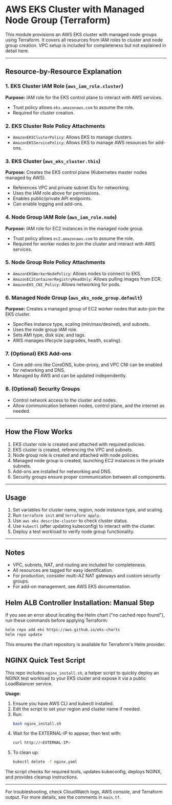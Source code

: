 
# AWS EKS Cluster with Managed Node Group (Terraform)

This module provisions an AWS EKS cluster with managed node groups using Terraform. It covers all resources from IAM roles to cluster and node group creation. VPC setup is included for completeness but not explained in detail here.

---

## Resource-by-Resource Explanation

### 1. EKS Cluster IAM Role (`aws_iam_role.cluster`)
**Purpose:** IAM role for the EKS control plane to interact with AWS services.
- Trust policy allows `eks.amazonaws.com` to assume the role.
- Required for cluster creation.

### 2. EKS Cluster Role Policy Attachments
- `AmazonEKSClusterPolicy`: Allows EKS to manage clusters.
- `AmazonEKSServicePolicy`: Allows EKS to manage AWS resources for add-ons.

### 3. EKS Cluster (`aws_eks_cluster.this`)
**Purpose:** Creates the EKS control plane (Kubernetes master nodes managed by AWS).
- References VPC and private subnet IDs for networking.
- Uses the IAM role above for permissions.
- Enables public/private API endpoints.
- Can enable logging and add-ons.

### 4. Node Group IAM Role (`aws_iam_role.node`)
**Purpose:** IAM role for EC2 instances in the managed node group.
- Trust policy allows `ec2.amazonaws.com` to assume the role.
- Required for worker nodes to join the cluster and interact with AWS services.

### 5. Node Group Role Policy Attachments
- `AmazonEKSWorkerNodePolicy`: Allows nodes to connect to EKS.
- `AmazonEC2ContainerRegistryReadOnly`: Allows pulling images from ECR.
- `AmazonEKS_CNI_Policy`: Allows networking for pods.

### 6. Managed Node Group (`aws_eks_node_group.default`)
**Purpose:** Creates a managed group of EC2 worker nodes that auto-join the EKS cluster.
- Specifies instance type, scaling (min/max/desired), and subnets.
- Uses the node group IAM role.
- Sets AMI type, disk size, and tags.
- AWS manages lifecycle (upgrades, health, scaling).

### 7. (Optional) EKS Add-ons
- Core add-ons like CoreDNS, kube-proxy, and VPC CNI can be enabled for networking and DNS.
- Managed by AWS and can be updated independently.

### 8. (Optional) Security Groups
- Control network access to the cluster and nodes.
- Allow communication between nodes, control plane, and the internet as needed.

---

## How the Flow Works
1. EKS cluster role is created and attached with required policies.
2. EKS cluster is created, referencing the VPC and subnets.
3. Node group role is created and attached with node policies.
4. Managed node group is created, launching EC2 instances in the private subnets.
5. Add-ons are installed for networking and DNS.
6. Security groups ensure proper communication between all components.

---

## Usage
1. Set variables for cluster name, region, node instance type, and scaling.
2. Run `terraform init` and `terraform apply`.
3. Use `aws eks describe-cluster` to check cluster status.
4. Use `kubectl` (after updating kubeconfig) to interact with the cluster.
5. Deploy a test workload to verify node group functionality.

---

## Notes
- VPC, subnets, NAT, and routing are included for completeness.
- All resources are tagged for easy identification.
- For production, consider multi-AZ NAT gateways and custom security groups.
- For add-on management, see AWS EKS documentation.

## Helm ALB Controller Installation: Manual Step

If you see an error about locating the Helm chart ("no cached repo found"), run these commands before applying Terraform:

```bash
helm repo add eks https://aws.github.io/eks-charts
helm repo update
```

This ensures the chart repository is available for Terraform's Helm provider.

## NGINX Quick Test Script

This repo includes `nginx_install.sh`, a helper script to quickly deploy an NGINX test workload to your EKS cluster and expose it via a public LoadBalancer service.

**Usage:**
1. Ensure you have AWS CLI and kubectl installed.
2. Edit the script to set your region and cluster name if needed.
3. Run:
	```bash
	bash nginx_install.sh
	```
4. Wait for the EXTERNAL-IP to appear, then test with:
	```bash
	curl http://<EXTERNAL-IP>
	```
5. To clean up:
	```bash
	kubectl delete -f nginx.yaml
	```

The script checks for required tools, updates kubeconfig, deploys NGINX, and provides cleanup instructions.

---

For troubleshooting, check CloudWatch logs, AWS console, and Terraform output. For more details, see the comments in `main.tf`.
